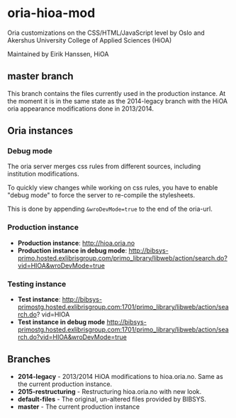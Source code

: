 # oria-hioa-mod
Oria customizations on the CSS/HTML/JavaScript level by Oslo and Akershus University College of Applied Sciences (HiOA)

Maintained by Eirik Hanssen, HiOA

## master branch
This branch contains the files currently used in the production instance.
At the moment it is in the same state as the 2014-legacy branch with the HiOA oria appearance modifications done in 2013/2014.

## Oria instances

### Debug mode
The oria server merges css rules from different sources, including institution modifications.

To quickly view changes while working on css rules, you have to enable "debug mode" to force the server to re-compile the stylesheets.

This is done by appending ```&wroDevMode=true``` to the end of the oria-url.

### Production instance
- **Production instance**: http://hioa.oria.no
- **Production instance in debug mode**: http://bibsys-primo.hosted.exlibrisgroup.com/primo_library/libweb/action/search.do?vid=HIOA&wroDevMode=true

### Testing instance
- **Test instance**: http://bibsys-primostg.hosted.exlibrisgroup.com:1701/primo_library/libweb/action/search.do?
vid=HIOA
- **Test instance in debug mode** http://bibsys-primostg.hosted.exlibrisgroup.com:1701/primo_library/libweb/action/search.do?vid=HIOA&wroDevMode=true

## Branches
- **2014-legacy** - 2013/2014 HiOA modifications to hioa.oria.no. Same as the current production instance.
- **2015-restructuring** - Restructuring hioa.oria.no with new look.
- **default-files** - The original, un-altered files provided by BIBSYS.
- **master** - The current production instance
